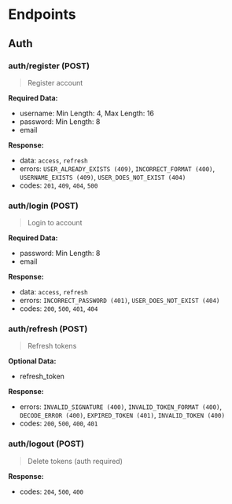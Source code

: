 # Endpoints

## Auth

### auth/register (POST)

> Register account

**Required Data:**

- username: Min Length: 4, Max Length: 16
- password: Min Length: 8
- email

**Response:**

- data: `access`, `refresh`
- errors: `USER_ALREADY_EXISTS (409)`, `INCORRECT_FORMAT (400)`, `USERNAME_EXISTS (409)`, `USER_DOES_NOT_EXIST (404)`
- codes: `201`, `409`, `404`, `500`

### auth/login (POST)

> Login to account

**Required Data:**

- password: Min Length: 8
- email

**Response:**

- data: `access`, `refresh`
- errors: `INCORRECT_PASSWORD (401)`, `USER_DOES_NOT_EXIST (404)`
- codes: `200`, `500`, `401`, `404`

### auth/refresh (POST)

> Refresh tokens

**Optional Data:**

- refresh_token

**Response:**

- errors: `INVALID_SIGNATURE (400)`, `INVALID_TOKEN_FORMAT (400)`, `DECODE_ERROR (400)`, `EXPIRED_TOKEN (401)`, `INVALID_TOKEN (400)`
- codes: `200`, `500`, `400`, `401`

### auth/logout (POST)

> Delete tokens (auth required)

**Response:**

- codes: `204`, `500`, `400`
